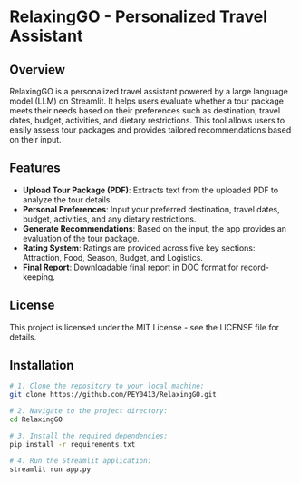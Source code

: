 # RelaxingGO - Personalized Travel Assistant

## Overview
RelaxingGO is a personalized travel assistant powered by a large language model (LLM) on Streamlit. It helps users evaluate whether a tour package meets their needs based on their preferences such as destination, travel dates, budget, activities, and dietary restrictions. This tool allows users to easily assess tour packages and provides tailored recommendations based on their input.

## Features
- **Upload Tour Package (PDF)**: Extracts text from the uploaded PDF to analyze the tour details.
- **Personal Preferences**: Input your preferred destination, travel dates, budget, activities, and any dietary restrictions.
- **Generate Recommendations**: Based on the input, the app provides an evaluation of the tour package.
- **Rating System**: Ratings are provided across five key sections: Attraction, Food, Season, Budget, and Logistics.
- **Final Report**: Downloadable final report in DOC format for record-keeping.

## License
This project is licensed under the MIT License - see the LICENSE file for details.

## Installation
```bash
# 1. Clone the repository to your local machine:
git clone https://github.com/PEY0413/RelaxingGO.git

# 2. Navigate to the project directory:
cd RelaxingGO

# 3. Install the required dependencies:
pip install -r requirements.txt

# 4. Run the Streamlit application:
streamlit run app.py
